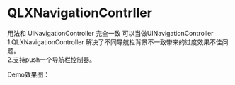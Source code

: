 # QLXNavigationContrller
 用法和 UINavigationController 完全一致 可以当做UINavigationController 
 1.QLXNavigationController 解决了不同导航栏背景不一致带来的过度效果不佳问题。  
 2.支持push一个导航栏控制器。

Demo效果图：

